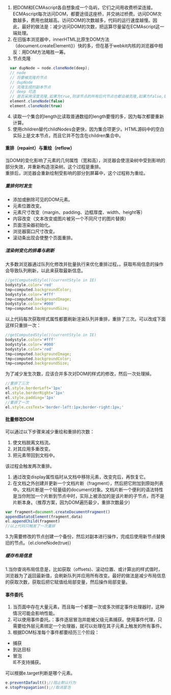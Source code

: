 1. 把DOM和ECMAscript各自想象成一个岛屿，它们之间用收费桥梁连接。ECMAscript每次访问DOM，都要途径这座桥，并交纳过桥费。访问DOM次数越多，费用也就越高。访问DOM的次数越多，代码的运行速度越慢。因此，最好的做法是：减少访问DOM的次数，把运算尽量留在ECMAscript这一端处理。
2. 在旧版本浏览器中，innerHTML比原生DOM方法（document.createElement()）快的多，但在基于webkit内核的浏览器中相反：用DOM方法略胜一筹。
3. 节点克隆
```js
  var dupNode = node.cloneNode(deep);
  // node
  // 将要被克隆的节点
  // dupNode
  // 克隆生成的副本节点
  // deep 可选
  // 是否采用深度克隆,如果为true,则该节点的所有后代节点也都会被克隆,如果为false,则只克隆该节点本身.
  element.cloneNode(false)
  element.cloneNode(true)
```
4. 读取一个集合的length比读取普通数组的length要慢的多，因为每次都要重新计算。
5. 使用children替代childNodes会更快，因为集合项更少。HTML源码中的空白实际上是文本节点，而且它并不包含在children集合中。

#### 重排（repaint）与重绘（reflow）
当DOM的变化影响了元素的几何属性（宽和高），浏览器会使渲染树中受到影响的部分失效，并重新构造渲染树。这个过程是重排。<br/>
重排后，浏览器会重新绘制受影响的部分到屏幕中，这个过程称为重绘。
<br>
##### 重排何时发生
- 添加或删除可见的DOM元素。
- 元素位置改变。
- 元素尺寸改变（margin、padding、边框厚度、width、height等）
- 内容改变（文本改变或图片被另一个不同尺寸的图片替换）
- 页面渲染器初始化。
- 浏览器窗口尺寸改变。
- 滚动条出现会使整个页面重排。
##### 渲染树变化的排毒与刷新
  大多数浏览器通过队列化修改并批量执行来优化重排过程。。获取布局信息的操作会导致队列刷新，以此来获取最新信息。
```js
//getComputedStyle()(currentStyle in IE)
bodystyle.color='red'
tmp=computed.backgroundColor;
bodystyle.color='#fff'
tmp=computed.backgroundImage;
bodystyle.color='#000'
tmp=computed.backgroundSize;
```
以上代码每次获取样式属性都要刷新渲染队列并重排，重排了三次。可以改成下面这样只重排一次：
```js
//getComputedStyle()(currentStyle in IE)
bodystyle.color='#fff'
bodystyle.color='#000'
bodystyle.color='red'
tmp=computed.backgroundImage;
tmp=computed.backgroundColor;
tmp=computed.backgroundSize;
```
为了减少发生次数，应该合并多次对DOM的样式的修改，然后一次处理掉。
```js
//重排了三次
el.style.borderLeft='1px'
el.style.borderRight='1px'
el.style.padding='1px'
//重排了一次
el.style.cssText='border-left:1px;border-right:1px;'
```
#### 批量修改DOM
可以通过以下步骤来减少重绘和重排的次数：<br>
1. 使文档脱离文档流。
2. 对其应用多重改变。
3. 把元素带回到文档中。<br>

该过程会触发两次重排。<br>
1. 通过改变display属性临时从文档中移除元素，改变完后，再恢复它。
2. 在文档之外创建并更新一个文档片断（fragment），然后把它附加到原始列表中。文档片断是一个轻量级的document对象。文档片断一个便利的语法特性是当你附加一个片断到节点中时，实际上被添加的是该片断的子节点，而不是片断本身。（推荐方案，因为DOM遍历最少，重排次数最少）
```js
var fragment=document.createDocumentFragment()
appendDatatoElement(fragment,data)
el.appendChild(fragment)
//以上代码只触发了一次重排
```
3.为需要修改的节点创建一个备份，然后对副本进行操作，完成后使用新节点替换旧的节点。（el.cloneNode(true)）<br>

##### 缓存布局信息
1.当你查询布局信息是，比如获取（offsets)、滚动位置、或计算出的样式值时，浏览器为了返回最新值，会刷新队列并应用所有改变。最好的做法是减少布局信息的获取次数，获取后把它赋值给局部变量，然后操作局部变量。

#### 事件委托
1. 当页面中存在大量元素，而且每一个都要一次或多次绑定事件处理器时，这种情况可能会影响性能。<br>
2. 可以使用事件委托。：事件逐层冒泡并能被父级元素捕获。使用事件代理，只需要给外层元素绑定一个处理器，就可以处理在其子元素上触发的所有事件。<br>
3. 根据DOM标准每个事件都要经历三个阶段：
- 捕获
- 到达目标
- 冒泡 <br>
IE不支持捕获。<br>

可以根据e.target判断是哪个元素。
```js
e.preventDafault();//阻止默认行为
e.stopPropagation();//取消冒泡
```

